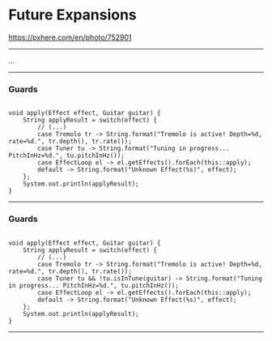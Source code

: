 <!-- .slide: data-background="img/background/final-puzzle-piece.jpg" data-background-color="black" data-background-opacity="0.4" -->
# Future Expansions <!-- .element: class="stroke" -->

<https://pxhere.com/en/photo/752901> <!-- .element: class="attribution" -->

---

...

---

<!-- .slide: data-auto-animate" -->

### Guards

<pre data-id="guards-animation"><code class="java" data-trim data-line-numbers>
void apply(Effect effect, Guitar guitar) {
    String applyResult = switch(effect) {
        // (...)
        case Tremolo tr -> String.format("Tremolo is active! Depth=%d, rate=%d.", tr.depth(), tr.rate());
        case Tuner tu -> String.format("Tuning in progress... PitchInHz=%d.", tu.pitchInHz());
        case EffectLoop el -> el.getEffects().forEach(this::apply);
        default -> String.format("Unknown Effect(%s)", effect);
    };
    System.out.println(applyResult);
}
</code></pre>

---

<!-- .slide: data-auto-animate" -->

### Guards

<pre data-id="guards-animation"><code class="java" data-trim data-line-numbers="5">
void apply(Effect effect, Guitar guitar) {
    String applyResult = switch(effect) {
        // (...)
        case Tremolo tr -> String.format("Tremolo is active! Depth=%d, rate=%d.", tr.depth(), tr.rate());
        case Tuner tu && !tu.isInTune(guitar) -> String.format("Tuning in progress... PitchInHz=%d.", tu.pitchInHz());
        case EffectLoop el -> el.getEffects().forEach(this::apply);
        default -> String.format("Unknown Effect(%s)", effect);
    };
    System.out.println(applyResult);
}
</code></pre>

---

